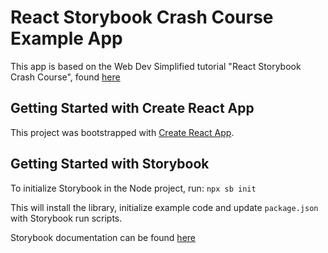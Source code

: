 # React Storybook Crash Course Example App

This app is based on the Web Dev Simplified tutorial "React Storybook Crash Course", found [here](https://youtu.be/FUKpWgRyPlU)

## Getting Started with Create React App

This project was bootstrapped with [Create React App](https://github.com/facebook/create-react-app).

## Getting Started with Storybook

To initialize Storybook in the Node project, run:
`npx sb init`

This will install the library, initialize example code and update `package.json` with Storybook run scripts.

Storybook documentation can be found [here](https://storybook.js.org/docs/react/get-started/introduction)